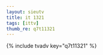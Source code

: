 ```yaml
--- 
layout: sieutv
title: it 1321
tags: [ittv]
thumb_re: q7t11321
---
```

{% include tvadv key="q7t11321" %} 
